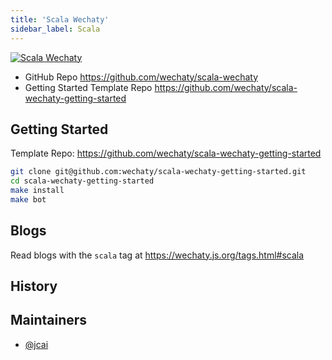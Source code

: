 ```yaml
---
title: 'Scala Wechaty'
sidebar_label: Scala
---
```


[![Scala Wechaty](https://img.shields.io/badge/Wechaty-Scala-890)](https://github.com/wechaty/scala-wechaty)

- GitHub Repo <https://github.com/wechaty/scala-wechaty>
- Getting Started Template Repo <https://github.com/wechaty/scala-wechaty-getting-started>

## Getting Started

Template Repo: <https://github.com/wechaty/scala-wechaty-getting-started>

```sh
git clone git@github.com:wechaty/scala-wechaty-getting-started.git
cd scala-wechaty-getting-started
make install
make bot
```

## Blogs

Read blogs with the `scala` tag at <https://wechaty.js.org/tags.html#scala>

## History

## Maintainers

- [@jcai](https://wechaty.js.org/contributors/jcai)
